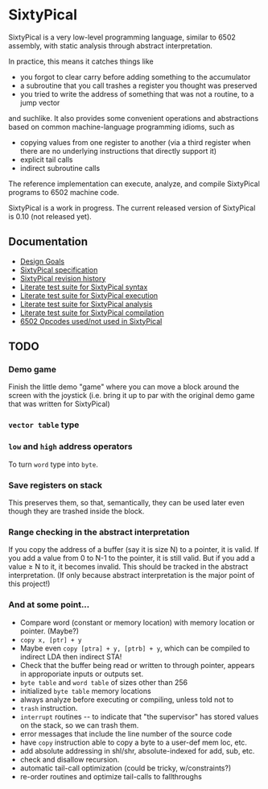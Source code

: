 SixtyPical
==========

SixtyPical is a very low-level programming language, similar to 6502 assembly,
with static analysis through abstract interpretation.

In practice, this means it catches things like

*   you forgot to clear carry before adding something to the accumulator
*   a subroutine that you call trashes a register you thought was preserved
*   you tried to write the address of something that was not a routine, to
    a jump vector

and suchlike.  It also provides some convenient operations and abstractions
based on common machine-language programming idioms, such as

*   copying values from one register to another (via a third register when
    there are no underlying instructions that directly support it)
*   explicit tail calls
*   indirect subroutine calls

The reference implementation can execute, analyze, and compile SixtyPical
programs to 6502 machine code.

SixtyPical is a work in progress.  The current released version of SixtyPical
is 0.10 (not released yet).

Documentation
-------------

*   [Design Goals](doc/Design%20Goals.md)
*   [SixtyPical specification](doc/SixtyPical.md)
*   [SixtyPical revision history](HISTORY.md)
*   [Literate test suite for SixtyPical syntax](tests/SixtyPical%20Syntax.md)
*   [Literate test suite for SixtyPical execution](tests/SixtyPical%20Execution.md)
*   [Literate test suite for SixtyPical analysis](tests/SixtyPical%20Analysis.md)
*   [Literate test suite for SixtyPical compilation](tests/SixtyPical%20Compilation.md)
*   [6502 Opcodes used/not used in SixtyPical](doc/6502%20Opcodes.md)

TODO
----

### Demo game

Finish the little demo "game" where you can move a block around the screen with
the joystick (i.e. bring it up to par with the original demo game that was written
for SixtyPical)

### `vector table` type

### `low` and `high` address operators

To turn `word` type into `byte`.

### Save registers on stack

This preserves them, so that, semantically, they can be used later even though they
are trashed inside the block.

### Range checking in the abstract interpretation

If you copy the address of a buffer (say it is size N) to a pointer, it is valid.
If you add a value from 0 to N-1 to the pointer, it is still valid.
But if you add a value ≥ N to it, it becomes invalid.
This should be tracked in the abstract interpretation.
(If only because abstract interpretation is the major point of this project!)

### And at some point...

*   Compare word (constant or memory location) with memory location or pointer.  (Maybe?)
*   `copy x, [ptr] + y`
*   Maybe even `copy [ptra] + y, [ptrb] + y`, which can be compiled to indirect LDA then indirect STA!
*   Check that the buffer being read or written to through pointer, appears in approporiate inputs or outputs set.
*   `byte table` and `word table` of sizes other than 256
*   initialized `byte table` memory locations
*   always analyze before executing or compiling, unless told not to
*   `trash` instruction.
*   `interrupt` routines -- to indicate that "the supervisor" has stored values on the stack, so we can trash them.
*   error messages that include the line number of the source code
*   have `copy` instruction able to copy a byte to a user-def mem loc, etc.
*   add absolute addressing in shl/shr, absolute-indexed for add, sub, etc.
*   check and disallow recursion.
*   automatic tail-call optimization (could be tricky, w/constraints?)
*   re-order routines and optimize tail-calls to fallthroughs
